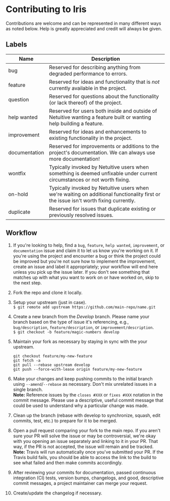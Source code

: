 # Contributing to Iris
Contributions are welcome and can be represented in many different ways as noted below. Help is greatly appreciated and credit will always be given.

## Labels
| Name          | Description   |  
| ------------- |---------------|
| bug           | Reserved for describing anything from degraded performance to errors. |
| feature       | Reserved for ideas and functionality that is *not* currently available in the project.      |
| question      | Reserved for questions about the functionality (or lack thereof) of the project.      |
| help wanted   | Reserved for users both inside and outside of Netuitive wanting a feature built or wanting help building a feature.     |
| improvement   | Reserved for ideas and enhancements to existing functionality in the project.     |
| documentation | Reserved for improvements or additions to the project's documentation. We can always use more documentation!    |
| wontfix     | Typically invoked by Netuitive users when something is deemed unfixable under current circumstances or not worth fixing.    |
| on-hold       | Typically invoked by Netuitive users when we're waiting on additional functionality first or the issue isn't worth fixing currently.    |
| duplicate     | Reserved for issues that duplicate existing or previously resolved issues.      |

## Workflow

1. If you're looking to help, find a `bug`, `feature`, `help wanted`, `improvement`, or `documentation` issue and claim it to let us know you're working on it. If you're using the project and encounter a bug or think the project could be improved but you're not sure how to implement the improvement, create an issue and label it appropriately; your workflow will end here unless you pick up the issue later. If you don't see something that matches up with what you want to work on or have worked on, skip to the next step.

1. Fork the repo and clone it locally.

1. Setup your upstream (just in case).  
`$ git remote add upstream https://github.com/main-repo/name.git`

1. Create a new branch from the *Develop* branch. Please name your branch based on the type of issue it's referencing, e.g., `bug/description`, `feature/description`, or `improvement/description`.  
`$ git checkout -b feature/magic-numbers develop`

1. Maintain your fork as necessary by staying in sync with the your upstream.
    ```
    git checkout feature/my-new-feature
    git fetch -a
    git pull --rebase upstream develop
    git push --force-with-lease origin feature/my-new-feature
    ```

1. Make your changes and keep pushing commits to the initial branch using `--amend`/`--rebase` as necessary. Don't mix
unrelated issues in a single branch.   
**Note:** Reference issues by the `closes #XXX` or `fixes #XXX` notation in the commit
message. Please use a descriptive, useful commit message that could be used to understand why a
particular change was made.

1. Clean up the branch (rebase with develop to synchronize, squash, edit commits, test, etc.) to
prepare for it to be merged.

1. Open a pull request comparing your fork to the main repo. If you aren't sure your PR will solve the issue
or may be controversial, we're okay with you opening an issue separately and linking to it in
your PR. That way, if the PR is not accepted, the issue will remain and be tracked.   
**Note:** Travis will run automatically once you've submitted your PR. If the Travis build fails, you should be able to access the link to the build to see what failed and then make commits accordingly.

1. After reviewing your commits for documentation, passed continuous integration (CI) tests,
version bumps, changelogs, and good, descriptive commit messages, a project maintainer can merge your request.

1. Create/update the changelog if necessary.
